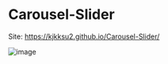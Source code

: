 # Carousel-Slider

Site: https://kjkksu2.github.io/Carousel-Slider/

![image](https://user-images.githubusercontent.com/80094949/133770955-082ef1f9-f006-4ba8-9908-fa0bc30006ba.png)

